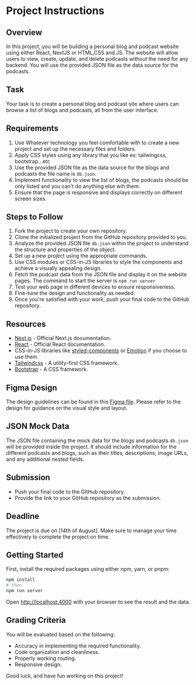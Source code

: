 # Project Instructions

## Overview

In this project, you will be building a personal blog and podcast website using either React, NextJS or HTML,CSS and JS. The website will allow users to view, create, update, and delete podcasts without the need for any backend. You will use the provided JSON file as the data source for the podcasts.

## Task

Your task is to create a personal blog and podcast site where users can browse a list of blogs and podcasts, all from the user interface.

## Requirements

1. Use Whatever technology you feel comfortable with to create a new project and set up the necessary files and folders.
2. Apply CSS styles using any library that you like ex: tailwingcss, bootstrap...etc
3. Use the provided JSON file as the data source for the blogs and podcasts the file name is `db.json`.
4. Implement functionality to view the list of blogs, the podcasts should be only listed and you can't do anything else wih them.
5. Ensure that the page is responsive and displays correctly on different screen sizes.

## Steps to Follow

1. Fork the project to create your own repository.
2. Clone the initialized project from the GitHub repository provided to you.
3. Analyze the provided JSON file `db.json` within the project to understand the structure and properties of the object.
4. Set up a new project using the appropriate commands.
5. Use CSS modules or CSS-in-JS libraries to style the components and achieve a visually appealing design.
6. Fetch the podcast data from the JSON file and display it on the website pages. The command to start the server is `npm run server`
7. Test your web page in different devices to ensure responsiveness.
8. Fine-tune the design and functionality as needed.
9. Once you're satisfied with your work, push your final code to the GitHub repository.

## Resources

- [Next.js](https://nextjs.org/) - Official Next.js documentation.
- [React](https://reactjs.org/) - Official React documentation.
- CSS-in-JS libraries like [styled-components](https://styled-components.com/) or [Emotion](https://emotion.sh/) if you choose to use them.
- [Tailwindcss](https://tailwindcss.com/) - A utility-first CSS framework.
- [Bootstrap](https://getbootstrap.com/) - A CSS framework.

## Figma Design

The design guidelines can be found in this [Figma file](https://www.figma.com/file/FY7rJwrQ1gNQnXU9cCmW34/Laos?type=design&node-id=52-4&mode=design&t=0ylyfLqaXXrxcymd-0). Please refer to the design for guidance on the visual style and layout.

## JSON Mock Data

The JSON file containing the mock data for the blogs and podcasts `db.json` will be provided inside the project. It should include information for the different podcasts and blogs, such as their titles, descriptions, image URLs, and any additional nested fields.

## Submission

- Push your final code to the GitHub repository.
- Provide the link to your GitHub repository as the submission.

## Deadline

The project is due on [14th of August]. Make sure to manage your time effectively to complete the project on time.

## Getting Started

First, install the required packages using either npm, yarn, or pnpm:

```bash
npm install
# then
npm run server
```

Open [http://localhost:4000](http://localhost:4000) with your browser to see the result and the data.

## Grading Criteria

You will be evaluated based on the following:

- Accuracy in implementing the required functionality.
- Code organization and cleanliness.
- Properly working routing.
- Responsive design.

Good luck, and have fun working on this project!
